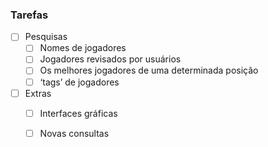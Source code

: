 ### Tarefas
- [ ] Pesquisas
  - [ ]  Nomes de jogadores
  - [ ]  Jogadores revisados por usuários
  - [ ]  Os melhores jogadores de uma determinada posição
  - [ ]  ‘tags’ de jogadores
- [ ] Extras
  - [ ] Interfaces gráficas
  - [ ] Novas consultas
  
